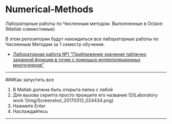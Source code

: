 # Numerical-Methods
Лабораторные работы по Численным методом. Выполненные в Octave (Matlab совместимые)

В этом репозитории будут нахоидиться все лабораторные работы по Численным Методам за 1 семестр обучения.

* [Лабораторная работа №1 "Приближение значения таблично заданной функции в точке с помощью интерполяционных многочленов"](https://github.com/mr8bit/Numerical-Methods/tree/master/Laboratory%20work%201)


***
###Как запустить все

1. В Matlab должна быть открыта папка с лабой
2. Для вызова скрипта просто проишите его название
![](Laboratory work 1/img/Screenshot_20170313_024434.png) 
3. Нажмите Enter
4. Наслаждайтесь 
***
